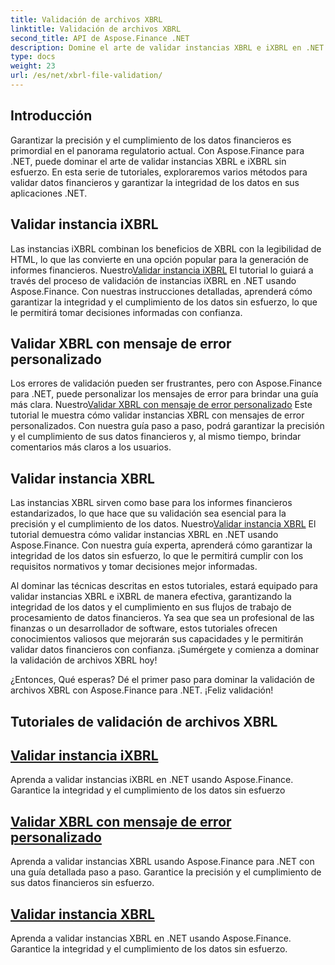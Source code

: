 ```yaml
---
title: Validación de archivos XBRL
linktitle: Validación de archivos XBRL
second_title: API de Aspose.Finance .NET
description: Domine el arte de validar instancias XBRL e iXBRL en .NET con los tutoriales de Aspose.Finance. Garantice la integridad y el cumplimiento de los datos sin esfuerzo.
type: docs
weight: 23
url: /es/net/xbrl-file-validation/
---
```


## Introducción

Garantizar la precisión y el cumplimiento de los datos financieros es primordial en el panorama regulatorio actual. Con Aspose.Finance para .NET, puede dominar el arte de validar instancias XBRL e iXBRL sin esfuerzo. En esta serie de tutoriales, exploraremos varios métodos para validar datos financieros y garantizar la integridad de los datos en sus aplicaciones .NET.

## Validar instancia iXBRL

 Las instancias iXBRL combinan los beneficios de XBRL con la legibilidad de HTML, lo que las convierte en una opción popular para la generación de informes financieros. Nuestro[Validar instancia iXBRL](./validate-ixbrl-instance/) El tutorial lo guiará a través del proceso de validación de instancias iXBRL en .NET usando Aspose.Finance. Con nuestras instrucciones detalladas, aprenderá cómo garantizar la integridad y el cumplimiento de los datos sin esfuerzo, lo que le permitirá tomar decisiones informadas con confianza.

## Validar XBRL con mensaje de error personalizado

Los errores de validación pueden ser frustrantes, pero con Aspose.Finance para .NET, puede personalizar los mensajes de error para brindar una guía más clara. Nuestro[Validar XBRL con mensaje de error personalizado](./validate-xbrl-with-customized-error-message/) Este tutorial le muestra cómo validar instancias XBRL con mensajes de error personalizados. Con nuestra guía paso a paso, podrá garantizar la precisión y el cumplimiento de sus datos financieros y, al mismo tiempo, brindar comentarios más claros a los usuarios.

## Validar instancia XBRL

 Las instancias XBRL sirven como base para los informes financieros estandarizados, lo que hace que su validación sea esencial para la precisión y el cumplimiento de los datos. Nuestro[Validar instancia XBRL](./validate-xbrl-instance/) El tutorial demuestra cómo validar instancias XBRL en .NET usando Aspose.Finance. Con nuestra guía experta, aprenderá cómo garantizar la integridad de los datos sin esfuerzo, lo que le permitirá cumplir con los requisitos normativos y tomar decisiones mejor informadas.

Al dominar las técnicas descritas en estos tutoriales, estará equipado para validar instancias XBRL e iXBRL de manera efectiva, garantizando la integridad de los datos y el cumplimiento en sus flujos de trabajo de procesamiento de datos financieros. Ya sea que sea un profesional de las finanzas o un desarrollador de software, estos tutoriales ofrecen conocimientos valiosos que mejorarán sus capacidades y le permitirán validar datos financieros con confianza. ¡Sumérgete y comienza a dominar la validación de archivos XBRL hoy!

¿Entonces, Qué esperas? Dé el primer paso para dominar la validación de archivos XBRL con Aspose.Finance para .NET. ¡Feliz validación!
## Tutoriales de validación de archivos XBRL
## [Validar instancia iXBRL](./validate-ixbrl-instance/)
Aprenda a validar instancias iXBRL en .NET usando Aspose.Finance. Garantice la integridad y el cumplimiento de los datos sin esfuerzo
## [Validar XBRL con mensaje de error personalizado](./validate-xbrl-with-customized-error-message/)
Aprenda a validar instancias XBRL usando Aspose.Finance para .NET con una guía detallada paso a paso. Garantice la precisión y el cumplimiento de sus datos financieros sin esfuerzo.
## [Validar instancia XBRL](./validate-xbrl-instance/)
Aprenda a validar instancias XBRL en .NET usando Aspose.Finance. Garantice la integridad y el cumplimiento de los datos sin esfuerzo.